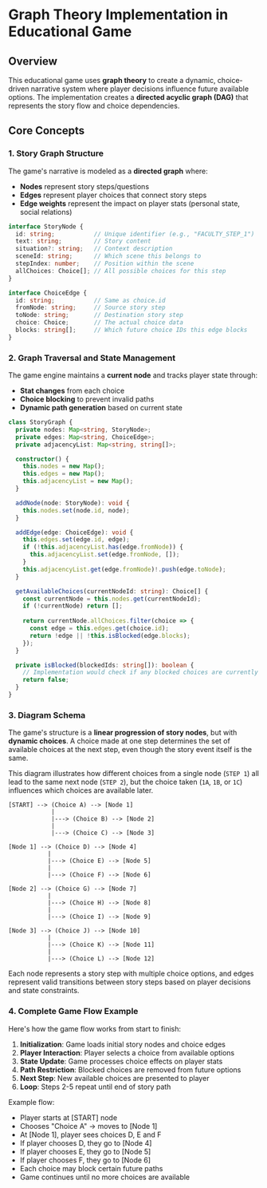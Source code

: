 
# Graph Theory Implementation in Educational Game

## Overview

This educational game uses **graph theory** to create a dynamic, choice-driven narrative system where player decisions influence future available options. The implementation creates a **directed acyclic graph (DAG)** that represents the story flow and choice dependencies.

## Core Concepts

### 1. Story Graph Structure

The game's narrative is modeled as a **directed graph** where:
- **Nodes** represent story steps/questions
- **Edges** represent player choices that connect story steps
- **Edge weights** represent the impact on player stats (personal state, social relations)

```typescript
interface StoryNode {
  id: string;           // Unique identifier (e.g., "FACULTY_STEP_1")
  text: string;         // Story content
  situation?: string;   // Context description
  sceneId: string;      // Which scene this belongs to
  stepIndex: number;    // Position within the scene
  allChoices: Choice[]; // All possible choices for this step
}

interface ChoiceEdge {
  id: string;           // Same as choice.id
  fromNode: string;     // Source story step
  toNode: string;       // Destination story step
  choice: Choice;       // The actual choice data
  blocks: string[];     // Which future choice IDs this edge blocks
}
```

### 2. Graph Traversal and State Management

The game engine maintains a **current node** and tracks player state through:
- **Stat changes** from each choice
- **Choice blocking** to prevent invalid paths
- **Dynamic path generation** based on current state

```typescript
class StoryGraph {
  private nodes: Map<string, StoryNode>;
  private edges: Map<string, ChoiceEdge>;
  private adjacencyList: Map<string, string[]>;

  constructor() {
    this.nodes = new Map();
    this.edges = new Map();
    this.adjacencyList = new Map();
  }

  addNode(node: StoryNode): void {
    this.nodes.set(node.id, node);
  }

  addEdge(edge: ChoiceEdge): void {
    this.edges.set(edge.id, edge);
    if (!this.adjacencyList.has(edge.fromNode)) {
      this.adjacencyList.set(edge.fromNode, []);
    }
    this.adjacencyList.get(edge.fromNode)!.push(edge.toNode);
  }

  getAvailableChoices(currentNodeId: string): Choice[] {
    const currentNode = this.nodes.get(currentNodeId);
    if (!currentNode) return [];
    
    return currentNode.allChoices.filter(choice => {
      const edge = this.edges.get(choice.id);
      return !edge || !this.isBlocked(edge.blocks);
    });
  }

  private isBlocked(blockedIds: string[]): boolean {
    // Implementation would check if any blocked choices are currently active
    return false;
  }
}
```

### 3. Diagram Schema

The game's structure is a **linear progression of story nodes**, but with **dynamic choices**. A choice made at one step determines the set of available choices at the next step, even though the story event itself is the same.

This diagram illustrates how different choices from a single node (`STEP 1`) all lead to the same next node (`STEP 2`), but the choice taken (`1A`, `1B`, or `1C`) influences which choices are available later.

```
[START] --> (Choice A) --> [Node 1]
            |
            |---> (Choice B) --> [Node 2]
            |
            |---> (Choice C) --> [Node 3]

[Node 1] --> (Choice D) --> [Node 4]
           |
           |---> (Choice E) --> [Node 5]
           |
           |---> (Choice F) --> [Node 6]

[Node 2] --> (Choice G) --> [Node 7]
           |
           |---> (Choice H) --> [Node 8]
           |
           |---> (Choice I) --> [Node 9]

[Node 3] --> (Choice J) --> [Node 10]
           |
           |---> (Choice K) --> [Node 11]
           |
           |---> (Choice L) --> [Node 12]
```

Each node represents a story step with multiple choice options, and edges represent valid transitions between story steps based on player decisions and state constraints.

### 4. Complete Game Flow Example

Here's how the game flow works from start to finish:

1. **Initialization**: Game loads initial story nodes and choice edges
2. **Player Interaction**: Player selects a choice from available options
3. **State Update**: Game processes choice effects on player stats
4. **Path Restriction**: Blocked choices are removed from future options
5. **Next Step**: New available choices are presented to player
6. **Loop**: Steps 2-5 repeat until end of story path

Example flow:
- Player starts at [START] node
- Chooses "Choice A" → moves to [Node 1]
- At [Node 1], player sees choices D, E and F
- If player chooses D, they go to [Node 4]
- If player chooses E, they go to [Node 5]
- If player chooses F, they go to [Node 6]
- Each choice may block certain future paths
- Game continues until no more choices are available
